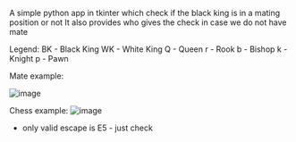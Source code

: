A simple python app in tkinter which check if the black king is in a mating position or not
It also provides who gives the check in case we do not have mate

Legend:
BK - Black King
WK - White King
Q - Queen
r - Rook
b - Bishop
k - Knight
p - Pawn

Mate example:

![image](https://github.com/user-attachments/assets/4d926316-e1f7-4542-bf98-bffde53140cf)

Chess example:
![image](https://github.com/user-attachments/assets/364840eb-4707-4e39-8727-9a5b2cd12e74)

- only valid escape is E5 - just check



